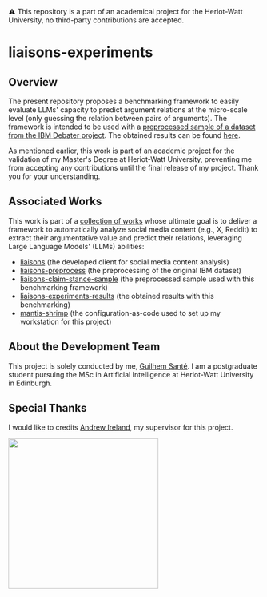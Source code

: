⚠️ This repository is a part of an academical project for the Heriot-Watt University, no third-party contributions are accepted.

# liaisons-experiments

## Overview

The present repository proposes a benchmarking framework to easily evaluate LLMs' capacity to predict argument relations at the micro-scale level (only guessing the relation between pairs of arguments). The framework is intended to be used with a [preprocessed sample of a dataset from the IBM Debater project](https://huggingface.co/datasets/coding-kelps/liaisons-claim-stance-sample). The obtained results can be found [here](https://huggingface.co/datasets/coding-kelps/liaisons-experiments-results).

As mentioned earlier, this work is part of an academic project for the validation of my Master's Degree at Heriot-Watt University, preventing me from accepting any contributions until the final release of my project. Thank you for your understanding.

## Associated Works

This work is part of a [collection of works](#associated-works) whose ultimate goal is to deliver a framework to automatically analyze social media content (e.g., X, Reddit) to extract their argumentative value and predict their relations, leveraging Large Language Models' (LLMs) abilities:

- [liaisons](https://github.com/coding-kelps/liaisons) (the developed client for social media content analysis)
- [liaisons-preprocess](https://github.com/coding-kelps) (the preprocessing of the original IBM dataset)
- [liaisons-claim-stance-sample](https://huggingface.co/datasets/coding-kelps/liaisons-claim-stance-sample) (the preprocessed sample used with this benchmarking framework)
- [liaisons-experiments-results](https://huggingface.co/datasets/coding-kelps/liaisons-experiments-results) (the obtained results with this benchmarking)
- [mantis-shrimp](https://github.com/coding-kelps/mantis-shrimp) (the configuration-as-code used to set up my workstation for this project)

## About the Development Team

This project is solely conducted by me, [Guilhem Santé](https://github.com/guilhem-sante). I am a postgraduate student pursuing the MSc in Artificial Intelligence at Heriot-Watt University in Edinburgh.

## Special Thanks
I would like to credits [Andrew Ireland](http://www.macs.hw.ac.uk/~air/), my supervisor for this project.

<img src="https://upload.wikimedia.org/wikipedia/commons/thumb/0/03/Heriot-Watt_University_logo.svg/1200px-Heriot-Watt_University_logo.svg.png" width="300">
